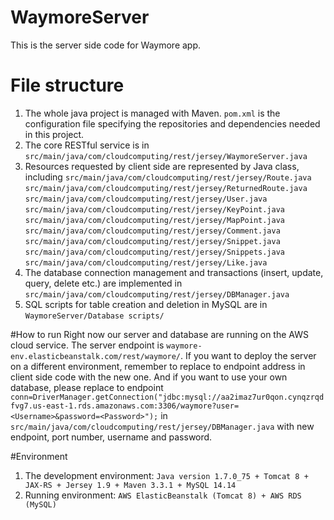 # WaymoreServer
This is the server side code for Waymore app.

# File structure
1. The whole java project is managed with Maven. `pom.xml` is the configuration file specifying the repositories and dependencies needed in this project.
2. The core RESTful service is in `src/main/java/com/cloudcomputing/rest/jersey/WaymoreServer.java`
3. Resources requested by client side are represented by Java class, including
  `src/main/java/com/cloudcomputing/rest/jersey/Route.java`
  `src/main/java/com/cloudcomputing/rest/jersey/ReturnedRoute.java`
  `src/main/java/com/cloudcomputing/rest/jersey/User.java`
  `src/main/java/com/cloudcomputing/rest/jersey/KeyPoint.java`
  `src/main/java/com/cloudcomputing/rest/jersey/MapPoint.java`
  `src/main/java/com/cloudcomputing/rest/jersey/Comment.java`
  `src/main/java/com/cloudcomputing/rest/jersey/Snippet.java`
  `src/main/java/com/cloudcomputing/rest/jersey/Snippets.java`
  `src/main/java/com/cloudcomputing/rest/jersey/Like.java`
4. The database connection management and transactions (insert, update, query, delete etc.) are implemented in `src/main/java/com/cloudcomputing/rest/jersey/DBManager.java`
5. SQL scripts for table creation and deletion in MySQL are in `WaymoreServer/Database scripts/`

#How to run
Right now our server and database are running on the AWS cloud service. The server endpoint is `waymore-env.elasticbeanstalk.com/rest/waymore/`. If you want to deploy the server on a different environment, remember to replace to endpoint address in client side code with the new one.
And if you want to use your own database, please replace to endpoint `conn=DriverManager.getConnection("jdbc:mysql://aa2imaz7ur0qon.cynqzrqdfvg7.us-east-1.rds.amazonaws.com:3306/waymore?user=<Username>&password=<Password>");` in `src/main/java/com/cloudcomputing/rest/jersey/DBManager.java` with new endpoint, port number, username and password.

#Environment
1. The development environment: `Java version 1.7.0_75 + Tomcat 8 + JAX-RS + Jersey 1.9 + Maven 3.3.1 + MySQL 14.14`
2. Running environment: `AWS ElasticBeanstalk (Tomcat 8) + AWS RDS (MySQL)`
